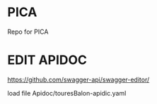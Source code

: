 # PICA
Repo for PICA

# EDIT APIDOC
https://github.com/swagger-api/swagger-editor/

load file Apidoc/touresBalon-apidic.yaml
